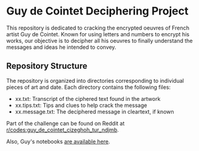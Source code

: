 # Guy de Cointet Deciphering Project

This repository is dedicated to cracking the encrypted oeuvres of French artist Guy de Cointet. Known for using letters and numbers to encrypt his works, our objective is to decipher all his oeuvres to finally understand the messages and ideas he intended to convey.

## Repository Structure

The repository is organized into directories corresponding to individual pieces of art and date. Each directory contains the following files:

- xx.txt: Transcript of the ciphered text found in the artwork
- xx.tips.txt: Tips and clues to help crack the message
- xx.message.txt: The deciphered message in cleartext, if known


Part of the challenge can be found on Reddit at [r/codes:guy_de_cointet_cizeghoh_tur_ndjmb](https://www.reddit.com/r/codes/comments/12ewymq/guy_de_cointet_cizeghoh_tur_ndjmb). 

Also, Guy's notebooks [are available here](http://guydecointet.org/en/carnet).
